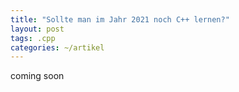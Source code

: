 ```yaml
---
title: "Sollte man im Jahr 2021 noch C++ lernen?"
layout: post
tags: .cpp
categories: ~/artikel
---
```


coming soon